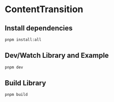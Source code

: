 # ContentTransition

## Install dependencies

```sh
pnpm install:all
```

## Dev/Watch Library and Example

```sh
pnpm dev
```

## Build Library

```sh
pnpm build
```
